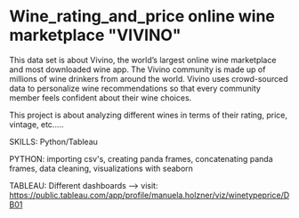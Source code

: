 # Wine_rating_and_price online wine marketplace "VIVINO"

This data set is about Vivino, the world’s largest online wine marketplace and most downloaded wine app.
The Vivino community is made up of millions of wine drinkers from around the world. 
Vivino uses crowd-sourced data to personalize wine recommendations so that every community member feels confident about their wine choices.

This project is about analyzing different wines in terms of their rating, price, vintage, etc.....

SKILLS: Python/Tableau

PYTHON: importing csv's, creating panda frames, concatenating panda frames, data cleaning, visualizations with seaborn

TABLEAU: Different dashboards --> visit:
https://public.tableau.com/app/profile/manuela.holzner/viz/winetypeprice/DB01
